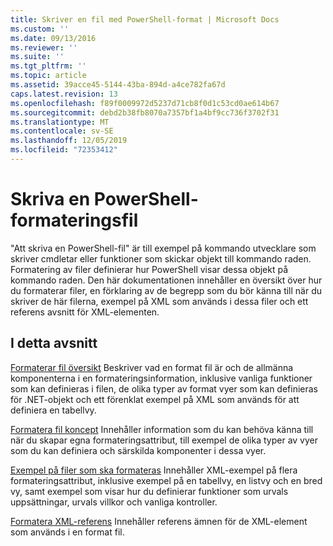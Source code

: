 ```yaml
---
title: Skriver en fil med PowerShell-format | Microsoft Docs
ms.custom: ''
ms.date: 09/13/2016
ms.reviewer: ''
ms.suite: ''
ms.tgt_pltfrm: ''
ms.topic: article
ms.assetid: 39acce45-5144-43ba-894d-a4ce782fa67d
caps.latest.revision: 13
ms.openlocfilehash: f89f0009972d5237d71cb8f0d1c53cd0ae614b67
ms.sourcegitcommit: debd2b38fb8070a7357bf1a4bf9cc736f3702f31
ms.translationtype: MT
ms.contentlocale: sv-SE
ms.lasthandoff: 12/05/2019
ms.locfileid: "72353412"
---
```

# <a name="writing-a-powershell-formatting-file"></a>Skriva en PowerShell-formateringsfil

"Att skriva en PowerShell-fil" är till exempel på kommando utvecklare som skriver cmdletar eller funktioner som skickar objekt till kommando raden. Formatering av filer definierar hur PowerShell visar dessa objekt på kommando raden. Den här dokumentationen innehåller en översikt över hur du formaterar filer, en förklaring av de begrepp som du bör känna till när du skriver de här filerna, exempel på XML som används i dessa filer och ett referens avsnitt för XML-elementen.

## <a name="in-this-section"></a>I detta avsnitt

[Formaterar fil översikt](./formatting-file-overview.md) Beskriver vad en format fil är och de allmänna komponenterna i en formateringsinformation, inklusive vanliga funktioner som kan definieras i filen, de olika typer av format vyer som kan definieras för .NET-objekt och ett förenklat exempel på XML som används för att definiera en tabellvy.

[Formatera fil koncept](./formatting-file-concepts.md) Innehåller information som du kan behöva känna till när du skapar egna formateringsattribut, till exempel de olika typer av vyer som du kan definiera och särskilda komponenter i dessa vyer.

[Exempel på filer som ska formateras](./examples-of-formatting-files.md) Innehåller XML-exempel på flera formateringsattribut, inklusive exempel på en tabellvy, en listvy och en bred vy, samt exempel som visar hur du definierar funktioner som urvals uppsättningar, urvals villkor och vanliga kontroller.

[Formatera XML-referens](./format-schema-xml-reference.md) Innehåller referens ämnen för de XML-element som används i en format fil.
